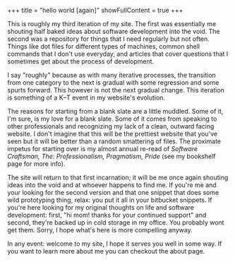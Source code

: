 +++
title = "hello world [again]"
showFullContent = true
+++

This is roughly my third iteration of my site. The first was essentially me shouting half baked ideas about software development into the void. The second was a repository for things that I need regularly but not often. Things like dot files for different types of machines, common shell commands that I don't use everyday, and articles that cover questions that I sometimes get about the process of development.

I say "roughly" because as with many iterative processes, the transition from one category to the next is gradual with some regression and some spurts forward. This however is not the next gradual change. This iteration is something of a K–T event in my website's evolution.

The reasons for starting from a blank slate are a little muddled. Some of it, I'm sure, is my love for a blank slate. Some of it comes from speaking to other professionals and recognizing my lack of a clean, outward facing website. I don't imagine that this will be the prettiest website that you've seen but it will be better than a random smattering of files. The proximate impetus for starting over is my almost annual re-read of _Software Craftsman, The: Professionalism, Pragmatism, Pride_ (see my bookshelf page for more info).

The site will return to that first incarnation; it will be me once again shouting ideas into the void and at whoever happens to find me. If you're me and your looking for the second version and that one snippet that does some wild prototyping thing, relax: you put it all in your bitbucket snippets. If you're here looking for my original thoughts on life and software development: first, "hi mom! thanks for your continued support" and second, they're backed up in cold storage in my office. You probably wont get them. Sorry, I hope what's here is more compelling anyway.

In any event: welcome to my site, I hope it serves you well in some way. If you want to learn more about me you can checkout the about page.
